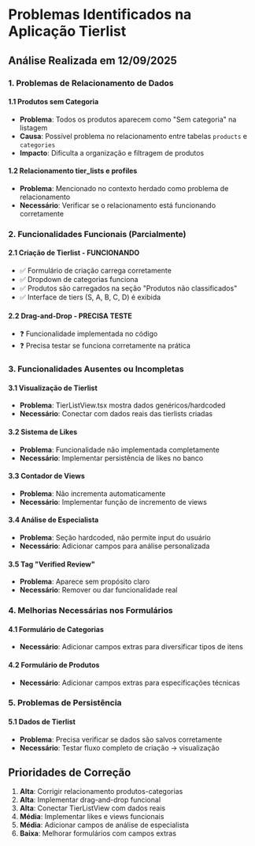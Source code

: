 # Problemas Identificados na Aplicação Tierlist

## Análise Realizada em 12/09/2025

### 1. Problemas de Relacionamento de Dados

#### 1.1 Produtos sem Categoria
- **Problema**: Todos os produtos aparecem como "Sem categoria" na listagem
- **Causa**: Possível problema no relacionamento entre tabelas `products` e `categories`
- **Impacto**: Dificulta a organização e filtragem de produtos

#### 1.2 Relacionamento tier_lists e profiles
- **Problema**: Mencionado no contexto herdado como problema de relacionamento
- **Necessário**: Verificar se o relacionamento está funcionando corretamente

### 2. Funcionalidades Funcionais (Parcialmente)

#### 2.1 Criação de Tierlist - FUNCIONANDO
- ✅ Formulário de criação carrega corretamente
- ✅ Dropdown de categorias funciona
- ✅ Produtos são carregados na seção "Produtos não classificados"
- ✅ Interface de tiers (S, A, B, C, D) é exibida

#### 2.2 Drag-and-Drop - PRECISA TESTE
- ❓ Funcionalidade implementada no código
- ❓ Precisa testar se funciona corretamente na prática

### 3. Funcionalidades Ausentes ou Incompletas

#### 3.1 Visualização de Tierlist
- **Problema**: TierListView.tsx mostra dados genéricos/hardcoded
- **Necessário**: Conectar com dados reais das tierlists criadas

#### 3.2 Sistema de Likes
- **Problema**: Funcionalidade não implementada completamente
- **Necessário**: Implementar persistência de likes no banco

#### 3.3 Contador de Views
- **Problema**: Não incrementa automaticamente
- **Necessário**: Implementar função de incremento de views

#### 3.4 Análise de Especialista
- **Problema**: Seção hardcoded, não permite input do usuário
- **Necessário**: Adicionar campos para análise personalizada

#### 3.5 Tag "Verified Review"
- **Problema**: Aparece sem propósito claro
- **Necessário**: Remover ou dar funcionalidade real

### 4. Melhorias Necessárias nos Formulários

#### 4.1 Formulário de Categorias
- **Necessário**: Adicionar campos extras para diversificar tipos de itens

#### 4.2 Formulário de Produtos
- **Necessário**: Adicionar campos extras para especificações técnicas

### 5. Problemas de Persistência

#### 5.1 Dados de Tierlist
- **Problema**: Precisa verificar se dados são salvos corretamente
- **Necessário**: Testar fluxo completo de criação → visualização

## Prioridades de Correção

1. **Alta**: Corrigir relacionamento produtos-categorias
2. **Alta**: Implementar drag-and-drop funcional
3. **Alta**: Conectar TierListView com dados reais
4. **Média**: Implementar likes e views funcionais
5. **Média**: Adicionar campos de análise de especialista
6. **Baixa**: Melhorar formulários com campos extras

